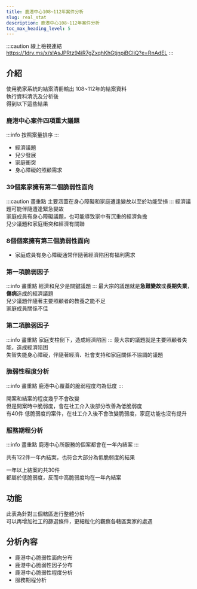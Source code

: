 ```yaml
---
title: 鹿港中心108~112年案件分析
slug: real_stat
description: 鹿港中心108~112年案件分析
toc_max_heading_level: 5
---  
```


:::caution 線上檢視連結
https://1drv.ms/x/s!AsJPRtz94iR7gZxqhKhGtjnpiBCIiQ?e=RnAdEL
:::


## 介紹

使用脆家系統的結案清冊輸出 108~112年的結案資料  
執行資料清洗及分析後  
得到以下這些結果  
### 鹿港中心案件四項重大議題
:::info 按照案量排序
:::
* 經濟議題
* 兒少發展
* 家庭衝突
* 身心障礙的照顧需求
### 39個案家擁有第二個脆弱性面向
:::caution 畫重點
主要涵蓋在身心障礙和家庭遭逢變故以至於功能受損
:::
經濟議題可能伴隨遭逢緊急變故  
家庭成員有身心障礙議題，也可能導致家中有沉重的經濟負擔  
兒少議題和家庭衝突和經濟有關聯  
### 8個個案擁有第三個脆弱性面向
* 家庭成員有身心障礙通常伴隨著經濟陷困有福利需求  

### 第一項脆弱因子
:::info 畫重點
經濟和兒少是關鍵議題
:::
最大宗的議題就是**急難變故**或**長期失業**，**傷病**造成的經濟議題  
兒少議題伴隨著主要照顧者的教養之能不足  
家庭成員關係不佳  

### 第二項脆弱因子
:::info 畫重點
家庭支柱倒下，造成經濟陷困
:::
最大宗的議題就是主要照顧者失能，造成經濟陷困  
失智失能身心障礙，伴隨著經濟、社會支持和家庭關係不協調的議題  

### 脆弱性程度分析
:::info 畫重點
鹿港中心覆蓋的脆弱程度均為低度
:::

開案和結案的程度幾乎不會改變  
但是開案時中脆弱度，會在社工介入後部分改善為低脆弱度  
有40件 低脆弱度的案件，在社工介入後不會改變脆弱度，家庭功能也沒有提升  

### 服務期程分析
:::info 畫重點
鹿港中心所服務的個案都會在一年內結案 
:::

共有122件一年內結案，也符合大部分為低脆弱度的結果  
  
一年以上結案的共30件  
都屬於低脆弱度，反而中高脆弱度均在一年內結案  

## 功能
此表為針對三個轄區進行整體分析  
可以再增加社工的篩選條件，更細粒化的觀察各轄區案家的處遇

## 分析內容

* 鹿港中心脆弱性面向分布
* 鹿港中心脆弱性因子分布
* 鹿港中心脆弱性程度分析
* 服務期程分析
